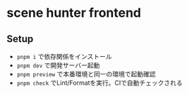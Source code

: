 # scene hunter frontend

## Setup

- `pnpm i` で依存関係をインストール
- `pnpm dev` で開発サーバー起動
- `pnpm preview` で本番環境と同一の環境で起動確認
- `pnpm check` でLint/Formatを実行。CIで自動チェックされる
